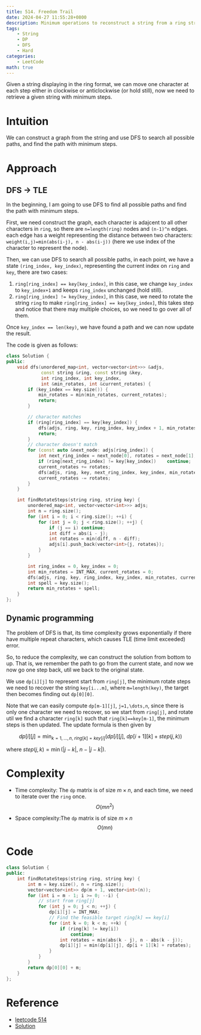 ```yaml
---
title: 514. Freedom Trail
date: 2024-04-27 11:55:28+0800
description: Minimum operations to reconstruct a string from a ring string
tags: 
    - String
    - DP
    - DFS
    - Hard
categories:
    - LeetCode
math: true
---
```


Given a string displaying in the ring format, we can move one character at each step either in clockwise or anticlockwise (or hold still), now we need to retrieve a given string with minimum steps.


# Intuition
We can construct a graph from the string and use DFS to search all possible paths, and find the path with minimum steps.

# Approach
## DFS -> TLE
In the beginning, I am going to use DFS to find all possible paths and find the path with minimum steps. 

First, we need construct the graph, each character is adajcent to all other characters in `ring`, so there are `n=length(ring)` nodes and `(n-1)^n` edges. each edge has a weight representing the distance between two characters: `weight(i,j)=min(abs(i-j), n - abs(i-j))` (here we use index of the character to represent the node). 

Then, we can use DFS to search all possible paths, in each point, we have a state `(ring_index, key_index)`, representing the current index on `ring` and `key`, there are two cases:
1. `ring[ring_index] == key[key_index]`, in this case, we change `key_index` to `key_index+1` and keeps `ring_index` unchanged (hold still).
2. `ring[ring_index] != key[key_index]`, in this case, we need to rotate the string `ring` to make `ring[ring_index] == key[key_index]`, this takes step and notice that there may multiple choices, so we need to go over all of them.

Once `key_index == len(key)`, we have found a path and we can now update the result.

The code is given as follows:

```c++
class Solution {
public:
    void dfs(unordered_map<int, vector<vector<int>>> &adjs, 
             const string &ring, const string &key, 
             int ring_index, int key_index, 
             int &min_rotates, int &current_rotates) {
        if (key_index == key.size()) {
            min_rotates = min(min_rotates, current_rotates);
            return;
        } 

        // character matches
        if (ring[ring_index] == key[key_index]) {
            dfs(adjs, ring, key, ring_index, key_index + 1, min_rotates, current_rotates);
            return;
        }
        // character doesn't match
        for (const auto &next_node: adjs[ring_index]) {
            int next_ring_index = next_node[0], rotates = next_node[1];
            if (ring[next_ring_index] != key[key_index])    continue;
            current_rotates += rotates;
            dfs(adjs, ring, key, next_ring_index, key_index, min_rotates, current_rotates);
            current_rotates -= rotates;
        }
    }

    int findRotateSteps(string ring, string key) {
        unordered_map<int, vector<vector<int>>> adjs;
        int n = ring.size();
        for (int i = 0; i < ring.size(); ++i) {
            for (int j = 0; j < ring.size(); ++j) {
                if (j == i) continue;
                int diff = abs(i - j);
                int rotates = min(diff, n - diff);
                adjs[i].push_back(vector<int>{j, rotates});
            }
        }

        int ring_index = 0, key_index = 0;
        int min_rotates = INT_MAX, current_rotates = 0;
        dfs(adjs, ring, key, ring_index, key_index, min_rotates, current_rotates);
        int spell = key.size();
        return min_rotates + spell;
    }
};
```

## Dynamic programming
The problem of DFS is that, its time complexity grows exponentially if there have multiple repeat characters, which causes TLE (time limit exceeded) error.

So, to reduce the complexity, we can construct the solution from bottom to up. That is, we remember the path to go from the current state, and now we now go one step back, util we back to the original state.

We use `dp[i][j]` to represent start from `ring[j]`, the minimum rotate steps we need to recover the string `key[i...m]`, where `m=length(key)`, the target then becomes finding out `dp[0][0]`.

Note that we can easily compute `dp[m-1][j]`, `j=1,\dots,n`, since there is only one character we need to recover, so we start from `ring[j]`, and rotate util we find a character `ring[k]` such that `ring[k]==key[m-1]`, the minimum steps is then updated. The update formula is then given by

$$ dp[i][j] = \min_{k=1,\dots,n,\ ring[k]=key[i]}(dp[i][j],\ dp[i + 1][k] + step(j, k)) $$

where $step(j,k)=\min(|j-k|,\ n-|j-k|)$.

# Complexity
- Time complexity: The `dp` matrix is of size $m\times n$, and each time, we need to iterate over the `ring` once.
$$O(mn^2)$$ 

- Space complexity:The `dp` matrix is of size $m\times n$
$$O(mn)$$

# Code
```c++
class Solution {
public:
    int findRotateSteps(string ring, string key) {
        int m = key.size(), n = ring.size();
        vector<vector<int>> dp(m + 1, vector<int>(n));
        for (int i = m - 1; i >= 0; --i) {
            // start from ring[j]
            for (int j = 0; j < n; ++j) {
                dp[i][j] = INT_MAX;
                // Find the feasible target ring[k] == key[i]
                for (int k = 0; k < n; ++k) {
                    if (ring[k] != key[i])
                        continue;
                    int rotates = min(abs(k - j), n - abs(k - j));
                    dp[i][j] = min(dp[i][j], dp[i + 1][k] + rotates);
                }
            }
        }
        return dp[0][0] + m;
    }
};
```


# Reference
- [leetcode 514](https://leetcode.com/problems/freedom-trail/description)
- [Solution](https://www.cnblogs.com/grandyang/p/6675879.html)